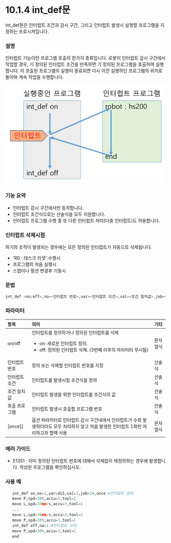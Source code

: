 ﻿# 10.1.4 int_def문

int_def문은 인터럽트 조건과 감시 구간, 그리고 인터럽트 발생시 실행할 프로그램을 지정하는 프로시져입니다.

### 설명

인터럽트 기능이란 프로그램 호출의 한가지 종류입니다. 로봇이 인터럽트 감시 구간에서 작업할 경우, 기 정의된 인터럽트 조건을 만족하면 기 정의된 프로그램을 호출하여 실행합니다. 이 호출된 프로그램의 실행이 종료되면 다시 이전 실행하던 프로그램의 위치로 돌아와 계속 작업을 수행합니다.   

![](../../_assets/int_def_1.png)


### 기능 요약

- 인터럽트 감시 구간에서만 동작합니다.
- 인터럽트 조건식으로는 산술식을 모두 지원합니다.
- 인터럽트 프로그램 수행 중 또 다른 인터럽트 처리(다중 인터럽트)도 허용합니다.


### 인터럽트 삭제시점
하기의 조작이 발생되는 경우에는 모든 정의된 인터럽트가 자동으로 삭제됩니다.
- 'R0 : 태스크 리셋' 수행시
- 프로그램의 처음 실행시 
- 스텝이나 펑션 변경후 기동시


### 문법

```python
int_def <on/off>,no=<인터럽트 번호>,var=<인터럽트 조건>,val=<조건 일치값>,job=<호출 프로그램>,[once]
```

### 파라미터

<table>
  <thead>
    <tr>
      <th style="text-align:left">항목</th>
      <th style="text-align:left">의미</th>
      <th style="text-align:left">기타</th>
    </tr>
  </thead>
  <tbody>
  <tr>
      <td style="text-align:left">on/off</td>
      <td style="text-align:left">
        인터럽트를 정의하거나 정의된 인터럽트를 삭제<br>
        <ul>
        <li>on: 새로운 인터럽트 정의.</li>
        <li>off: 정의된 인터럽트 삭제. (3번째 이후의 파라미터 무시됨)</li>
        </ul>
      </td>
      <td style="text-align:left">문자열식</td>
    </tr>
    <tr>
      <td style="text-align:left">인터럽트 번호</td>
      <td style="text-align:left">
        정의 또는 삭제할 인터럽트 번호를 지정<br>
      </td>
      <td style="text-align:left">산술식</td>
    </tr>
    <tr>
      <td style="text-align:left">인터럽트 조건</td>
      <td style="text-align:left">
        인터럽트를 발생시킬 조건식을 정의<br>
      </td>
      <td style="text-align:left">산술식</td>
    </tr>
    <tr>
      <td style="text-align:left">조건 일치값</td>
      <td style="text-align:left">
        인터럽트 발생을 위한 인터럽트를 조건식의 값<br>
      </td>
      <td style="text-align:left">산술식</td>
    </tr>
    <tr>
      <td style="text-align:left">호출 프로그램</td>
      <td style="text-align:left">
        인터럽트 발생시 호출할 프로그램 번호<br>
      </td>
      <td style="text-align:left">산술식</td>
    </tr>
    <tr>
      <td style="text-align:left">[once]]</td>
      <td style="text-align:left">
        옵션 파라미터로 인터럽트 감시 구간내에서 인터럽트가 수회 발생하더라도 모두 처리하지 않고 처음 발생한 인터럽트 1회만 처리하고자 할때 사용<br>
      </td>
      <td style="text-align:left">문자열식</td>
    </tr>
  </tbody>
</table>


### 에러 가이드

- E1351 : 이미 정의된 인터럽트 번호에 대해서 삭제없이 재정의하는 경우에 발생합니다. 작성된 프로그램을 확인하십시오.


### 사용 예

```python
   int_def on,no=1,var=di5,val=1,job=24,once #인터럽트 정의
   move P,spd=30%,accu=3,tool=1
   move L,spd=30mm/s,accu=3,tool=1
   ...
   move L,spd=30mm/s,accu=3,tool=1
   move P,spd=30%,accu=3,tool=1
   int_def off,no=1 #인터럽트 삭제
   move P,spd=30%,accu=3,tool=1
   end
```


